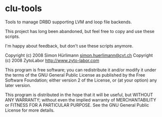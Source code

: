 clu-tools
=========

Tools to manage DRBD supporting LVM and loop file backends.

This project has long been abandoned, but feel free to copy and use these scripts.

I'm happy about feedback, but don't use these scripts anymore.

Copyright (c) 2008 Simon Hürlimann <simon.huerlimann@cyt.ch>
Copyright (c) 2008 ZytoLabor <http://www.zyto-labor.com>

This program is free software; you can redistribute it and/or modify
it under the terms of the GNU General Public License as published by
the Free Software Foundation; either version 2 of the License, or
(at your option) any later version.

This program is distributed in the hope that it will be useful,
but WITHOUT ANY WARRANTY; without even the implied warranty of
MERCHANTABILITY or FITNESS FOR A PARTICULAR PURPOSE.  See the
GNU General Public License for more details.
